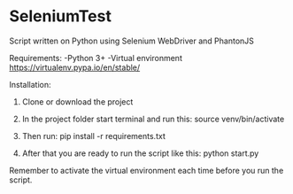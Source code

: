 # SeleniumTest
Script written on Python using Selenium WebDriver and PhantonJS

Requirements:
-Python 3+
-Virtual environment https://virtualenv.pypa.io/en/stable/

Installation:
1. Clone or download the project
2. In the project folder start terminal and run this:
source venv/bin/activate

3. Then run:
pip install -r requirements.txt

4. After that you are ready to run the script like this:
python start.py

Remember to activate the virtual environment each time before you run the script.
